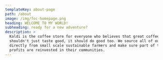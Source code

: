 ```yaml
---
templateKey: about-page
path: /about
image: /img/foc-homepage.png
heading: WELCOME TO MY WORLD!
subheading: ready for a new adventure?
description: >
  Kaldi is the coffee store for everyone who believes that great coffee
  shouldn't just taste good, it should do good too. We source all of our beans
  directly from small scale sustainable farmers and make sure part of the
  profits are reinvested in their communities.
---
```

